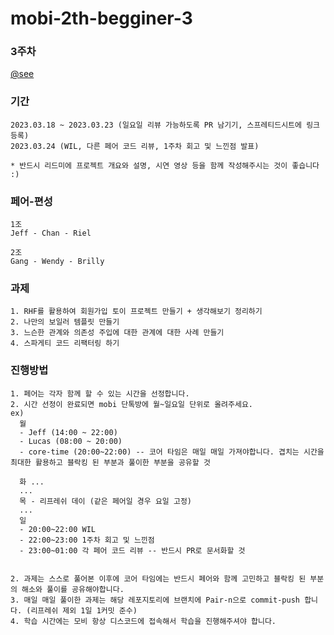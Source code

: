 # mobi-2th-begginer-3
### 3주차
<a href="https://lyrical-brain-e0f.notion.site/mobi-beginner-week-3-0d1a1889390849729e292c60410a605e?pvs=4">@see</a>

### 기간
```
2023.03.18 ~ 2023.03.23 (일요일 리뷰 가능하도록 PR 남기기, 스프레티드시트에 링크 등록)
2023.03.24 (WIL, 다른 페어 코드 리뷰, 1주차 회고 및 느낀점 발표)

* 반드시 리드미에 프로젝트 개요와 설명, 시연 영상 등을 함께 작성해주시는 것이 좋습니다 :)
```

### 페어-편성
```
1조
Jeff - Chan - Riel

2조
Gang - Wendy - Brilly
```

### 과제
```
1. RHF를 활용하여 회원가입 토이 프로젝트 만들기 + 생각해보기 정리하기
2. 나만의 보일러 템플릿 만들기
3. 느슨한 관계와 의존성 주입에 대한 관계에 대한 사례 만들기
4. 스파게티 코드 리팩터링 하기
```

### 진행방법
```
1. 페어는 각자 함께 할 수 있는 시간을 선정합니다.
2. 시간 선정이 완료되면 mobi 단톡방에 월~일요일 단위로 올려주세요.
ex)
  월 
  - Jeff (14:00 ~ 22:00)
  - Lucas (08:00 ~ 20:00)
  - core-time (20:00~22:00) -- 코어 타임은 매일 매일 가져야합니다. 겹치는 시간을 최대한 활용하고 블락킹 된 부분과 풀이한 부분을 공유할 것

  화 ...
  ...
  목 - 리프레쉬 데이 (같은 페어일 경우 요일 고정)
  ...
  일
  - 20:00~22:00 WIL
  - 22:00~23:00 1주차 회고 및 느낀점
  - 23:00~01:00 각 페어 코드 리뷰 -- 반드시 PR로 문서화할 것


2. 과제는 스스로 풀어본 이후에 코어 타임에는 반드시 페어와 함께 고민하고 블락킹 된 부분의 해소와 풀이를 공유해야합니다.
3. 매일 매일 풀이한 과제는 해당 레포지토리에 브랜치에 Pair-n으로 commit-push 합니다. (리프레쉬 제외 1일 1커밋 준수)
4. 학습 시간에는 모비 항상 디스코드에 접속해서 학습을 진행해주셔야 합니다.
```
